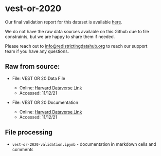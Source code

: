 # vest-or-2020

Our final validation report for this dataset is available [here](https://redistrictingdatahub.org/dataset/vest-2020-oregon-precinct-and-election-results/).

We do not have the raw data sources available on this Github due to file constraints, but we are happy to share them if needed. 

Please reach out to info@redistrictingdatahub.org to reach our support team if you have any questions.

## **Raw from source:**
- File: VEST OR 20 Data File
  - Online: [Harvard Dataverse Link](https://dataverse.harvard.edu/file.xhtml?fileId=5194704&version=24.0)
  - Accessed: 11/12/21

- File: VEST OR 20 Documentation
  - Online: [Harvard Dataverse Link](https://dataverse.harvard.edu/file.xhtml?fileId=5371928&version=24.0)
  - Accessed: 11/12/21

## File processing

- `vest-or-2020-validation.ipynb` - documentation in markdown cells and comments

